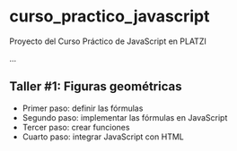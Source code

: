 # curso_practico_javascript
Proyecto del Curso Práctico de JavaScript en PLATZI

...

##  Taller #1: Figuras geométricas

- Primer paso: definir las fórmulas
- Segundo paso: implementar las fórmulas en JavaScript
- Tercer paso: crear funciones
- Cuarto paso: integrar JavaScript con HTML
